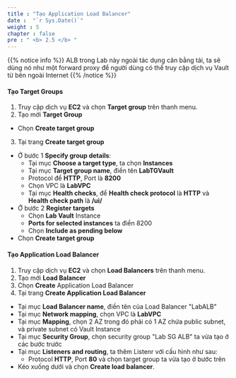 ```yaml
---
title : "Tạo Application Load Balancer"
date :  "`r Sys.Date()`" 
weight : 5
chapter : false
pre : " <b> 2.5 </b> "
---
```


{{% notice info %}}
ALB trong Lab này ngoài tác dụng cân bằng tải, ta sẽ dùng nó như một forward proxy để người dùng có thể truy cập dịch vụ Vault từ bên ngoài Internet
{{% /notice %}}

#### Tạo Target Groups
1. Truy cập dịch vụ **EC2** và chọn **Target group** trên thanh menu.
2. Tạo mới **Target Group**
  + Chọn **Create target group**
3. Tại trang **Create target group**
  + Ở bước 1 **Specify group details**:
    + Tại mục **Choose a target type**, ta chọn **Instances**
    + Tại mục **Target group name**, điền tên **LabTGVault**
    + Protocol để **HTTP**, Port là **8200**
    + Chọn VPC là **LabVPC**
    + Tại mục **Health checks**, để **Health check protocol** là **HTTP** và **Health check path** là **/ui/**
  + Ở bước 2 **Register targets**
    + Chọn **Lab Vault** Instance
    + **Ports for selected instances** ta điền 8200
    + Chọn **Include as pending below**
  + Chọn **Create target group**

#### Tạo Application Load Balancer
1. Truy cập dịch vụ **EC2** và chọn **Load Balancers** trên thanh menu.
2. Tạo mới **Load Balancer** 
3. Chọn **Create** Application Load Balancer
4. Tại trang **Create Application Load Balancer** 
  + Tại mục **Load Balancer name**, điền tên của Load Balancer "LabALB"
  + Tại mục **Network mapping**, chọn VPC là **LabVPC**
  + Tại mục **Mapping**, chọn 2 AZ trong đó phải có 1 AZ chứa public subnet, và private subnet có Vault Instance
  + Tại mục **Security Group**, chọn security group "Lab SG ALB" ta vừa tạo ở các bước trước
  + Tại mục **Listeners and routing**, ta thêm Listenr với cấu hình như sau:
    + Protocol **HTTP**, Port **80** và chọn target group ta vừa tạo ở bước trên
  + Kéo xuống dưới và chọn **Create load balancer**.
